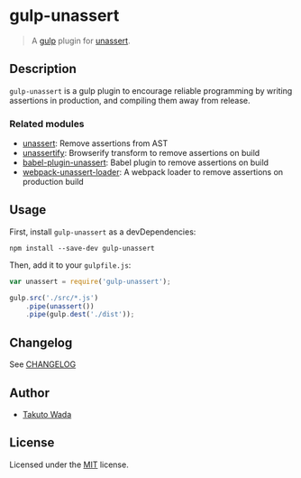 # gulp-unassert

> A [gulp](https://github.com/gulpjs/gulp) plugin for [unassert](https://github.com/twada/unassert).


## Description

`gulp-unassert` is a gulp plugin to encourage reliable programming by writing assertions in production, and compiling them away from release.


### Related modules

- [unassert](https://github.com/twada/unassert): Remove assertions from AST
- [unassertify](https://github.com/twada/unassertify): Browserify transform to remove assertions on build
- [babel-plugin-unassert](https://github.com/twada/babel-plugin-unassert): Babel plugin to remove assertions on build
- [webpack-unassert-loader](https://github.com/zoncoen/webpack-unassert-loader): A webpack loader to remove assertions on production build


## Usage

First, install `gulp-unassert` as a devDependencies:

```shell
npm install --save-dev gulp-unassert
```

Then, add it to your `gulpfile.js`:

```javascript
var unassert = require('gulp-unassert');

gulp.src('./src/*.js')
    .pipe(unassert())
    .pipe(gulp.dest('./dist'));
```


## Changelog

See [CHANGELOG](https://github.com/twada/gulp-unassert/blob/master/CHANGELOG.md)


## Author

* [Takuto Wada](http://github.com/twada)


## License

Licensed under the [MIT](https://github.com/twada/gulp-unassert/blob/master/LICENSE-MIT) license.
